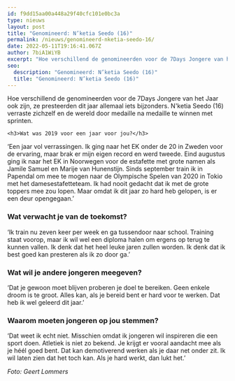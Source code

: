 ```yaml
---
id: f9dd15aa00a448a29f40cfc101e0bc3a
type: nieuws
layout: post
title: "Genomineerd: N’ketia Seedo (16)"
permalink: /nieuws/genomineerd-nketia-seedo-16/
date: 2022-05-11T19:16:41.067Z
author: 7biA1WiYB
excerpt: "Hoe verschillend de genomineerden voor de 7Days Jongere van het Jaar ook zijn, ze presteerden dit jaar allemaal iets bijzonders. N'ketia Seedo (16) verraste zichzelf en de wereld door medaille na medaille te winnen met sprinten.  "
seo:
  description: "Genomineerd: N’ketia Seedo (16)"
  title: "Genomineerd: N’ketia Seedo (16)"
---
```

Hoe verschillend de genomineerden voor de 7Days Jongere van het Jaar ook zijn, ze presteerden dit jaar allemaal iets bijzonders. N'ketia Seedo (16) verraste zichzelf en de wereld door medaille na medaille te winnen met sprinten.  

    <h3>Wat was 2019 voor een jaar voor jou?</h3>
<p>‘Een jaar vol verrassingen. Ik ging naar het EK onder de 20 in Zweden voor de ervaring, maar brak er mijn eigen record en werd tweede. Eind augustus ging ik naar het EK in Noorwegen voor de estafette met grote namen als Jamile Samuel en Marije van Hunenstijn. Sinds september train ik in Papendal om mee te mogen naar de Olympische Spelen van 2020 in Tokio met het damesestafetteteam. Ik had nooit gedacht dat ik met de grote toppers mee zou lopen. Maar omdat ik dit jaar zo hard heb gelopen, is er een deur opengegaan.’</p>
<h3>Wat verwacht je van de toekomst?</h3>
<p>‘Ik train nu zeven keer per week en ga tussendoor naar school. Training staat voorop, maar ik wil wel een diploma halen om ergens op terug te kunnen vallen. Ik denk dat het heel leuke jaren zullen worden. Ik denk dat ik best goed kan presteren als ik zo door ga.’</p>
<h3>Wat wil je andere jongeren meegeven?</h3>
<p>‘Dat je gewoon moet blijven proberen je doel te bereiken. Geen enkele droom is te groot. Alles kan, als je bereid bent er hard voor te werken. Dat heb ik wel geleerd dit jaar.’</p>
<h3>Waarom moeten jongeren op jou stemmen?</h3>
<p>‘Dat weet ik echt niet. Misschien omdat ik jongeren wil inspireren die een sport doen. Atletiek is niet zo bekend. Je krijgt er vooral aandacht mee als je héél goed bent. Dat kan demotiverend werken als je daar net onder zit. Ik wil laten zien dat het toch kan. Als je hard werkt, dan lukt het.’</p>
<p><em>Foto: Geert Lommers</em></p>  

